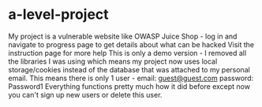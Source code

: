 # a-level-project
My project is a vulnerable website like OWASP Juice Shop - log in and navigate to progress page to get details about what can be hacked
Visit the instruction page for more help
This is only a demo version - I removed all the libraries I was using which means my project now uses local storage/cookies instead of the database that was attached to my personal email.
This means there is only 1 user - email: guest@guest.com password: Password1
Everything functions pretty much how it did before except now you can't sign up new users or delete this user.